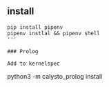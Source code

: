 ## install
```
pip install pipenv
pipenv instlal && pipenv shell
'''

### Prolog

Add to kernelspec

```
python3 -m calysto_prolog install
```
